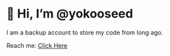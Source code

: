 # 👋 Hi, I’m @yokooseed

I am a backup account to store my code from long ago.

Reach me: [Click Here](https://github.com/ozline)

<!---
yokooseed/yokooseed is a ✨ special ✨ repository because its `README.md` (this file) appears on your GitHub profile.
You can click the Preview link to take a look at your changes.
--->
